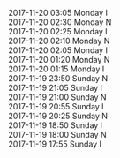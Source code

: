 2017-11-20 03:05 Monday  I  
2017-11-20 02:30 Monday  N  
2017-11-20 02:25 Monday  I  
2017-11-20 02:10 Monday  N  
2017-11-20 02:05 Monday  I  
2017-11-20 01:20 Monday  N  
2017-11-20 01:15 Monday  I  
2017-11-19 23:50 Sunday  N  
2017-11-19 21:05 Sunday  I  
2017-11-19 21:00 Sunday  N  
2017-11-19 20:55 Sunday  I  
2017-11-19 20:25 Sunday  N  
2017-11-19 18:50 Sunday  I  
2017-11-19 18:00 Sunday  N  
2017-11-19 17:55 Sunday  I  

